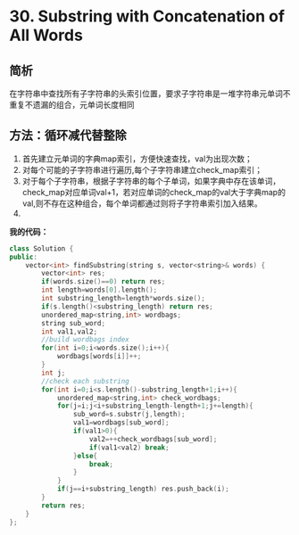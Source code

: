 # 30. Substring with Concatenation of All Words

## 简析

在字符串中查找所有子字符串的头索引位置，要求子字符串是一堆字符串元单词不重复不遗漏的组合，元单词长度相同

## 方法：循环减代替整除

1. 首先建立元单词的字典map索引，方便快速查找，val为出现次数；
2. 对每个可能的子字符串进行遍历,每个子字符串建立check_map索引；
3. 对于每个子字符串，根据子字符串的每个子单词，如果字典中存在该单词，check_map对应单词val+1，若对应单词的check_map的val大于字典map的val,则不存在这种组合，每个单词都通过则将子字符串索引加入结果。
4. 
**我的代码：**

```cpp
class Solution {
public:
    vector<int> findSubstring(string s, vector<string>& words) {
        vector<int> res;
        if(words.size()==0) return res;
        int length=words[0].length();
        int substring_length=length*words.size();
        if(s.length()<substring_length) return res;
        unordered_map<string,int> wordbags;
        string sub_word;
        int val1,val2;
        //build wordbags index
        for(int i=0;i<words.size();i++){
            wordbags[words[i]]++;
        }
        int j;
        //check each substring
        for(int i=0;i<s.length()-substring_length+1;i++){
            unordered_map<string,int> check_wordbags;
            for(j=i;j<i+substring_length-length+1;j+=length){
                sub_word=s.substr(j,length);
                val1=wordbags[sub_word];
                if(val1>0){
                    val2=++check_wordbags[sub_word];
                    if(val1<val2) break;
                }else{
                    break;
                }
            }
            if(j==i+substring_length) res.push_back(i);
        }
        return res;
    }
};
```
